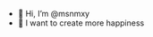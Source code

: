 - 👋 Hi, I’m @msnmxy
- 👀 I want to create more happiness

<!---
msnmxy/msnmxy is a ✨ special ✨ repository because its `README.md` (this file) appears on your GitHub profile.
You can click the Preview link to take a look at your changes.
--->
